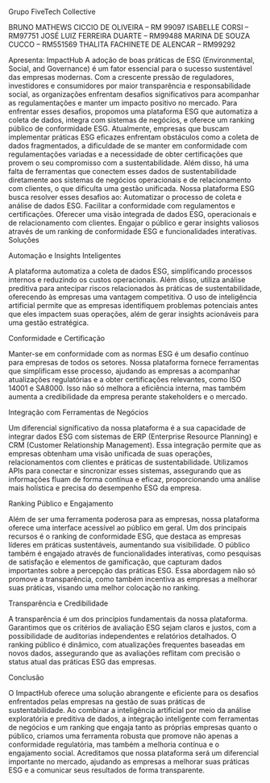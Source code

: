 Grupo FiveTech Collective

BRUNO MATHEWS CICCIO DE OLIVEIRA – RM 99097
ISABELLE CORSI – RM97751
JOSÉ LUIZ FERREIRA DUARTE – RM99488
MARINA DE SOUZA CUCCO – RM551569
THALITA FACHINETE DE ALENCAR – RM99292

Apresenta:
ImpactHub 
A adoção de boas práticas de ESG (Environmental, Social, and Governance) é um fator essencial para o sucesso sustentável das empresas modernas. Com a crescente pressão de reguladores, investidores e consumidores por maior transparência e responsabilidade social, as organizações enfrentam desafios significativos para acompanhar as regulamentações e manter um impacto positivo no mercado. Para enfrentar esses desafios, propomos uma plataforma ESG que automatiza a coleta de dados, integra com sistemas de negócios, e oferece um ranking público de conformidade ESG.
Atualmente, empresas que buscam implementar práticas ESG eficazes enfrentam obstáculos como a coleta de dados fragmentados, a dificuldade de se manter em conformidade com regulamentações variadas e a necessidade de obter certificações que provem o seu compromisso com a sustentabilidade. Além disso, há uma falta de ferramentas que conectem esses dados de sustentabilidade diretamente aos sistemas de negócios operacionais e de relacionamento com clientes, o que dificulta uma gestão unificada.
Nossa plataforma ESG busca resolver esses desafios ao:
Automatizar o processo de coleta e análise de dados ESG.
Facilitar a conformidade com regulamentos e certificações.
Oferecer uma visão integrada de dados ESG, operacionais e de relacionamento com clientes.
Engajar o público e gerar insights valiosos através de um ranking de conformidade ESG e funcionalidades interativas.
Soluções
 
Automação e Insights Inteligentes

A plataforma automatiza a coleta de dados ESG, simplificando processos internos e reduzindo os custos operacionais. Além disso, utiliza análise preditiva para antecipar riscos relacionados às práticas de sustentabilidade, oferecendo às empresas uma vantagem competitiva. O uso de inteligência artificial permite que as empresas identifiquem problemas potenciais antes que eles impactem suas operações, além de gerar insights acionáveis para uma gestão estratégica.
 
Conformidade e Certificação

Manter-se em conformidade com as normas ESG é um desafio contínuo para empresas de todos os setores. Nossa plataforma fornece ferramentas que simplificam esse processo, ajudando as empresas a acompanhar atualizações regulatórias e a obter certificações relevantes, como ISO 14001 e SA8000. Isso não só melhora a eficiência interna, mas também aumenta a credibilidade da empresa perante stakeholders e o mercado.
 
Integração com Ferramentas de Negócios

Um diferencial significativo da nossa plataforma é a sua capacidade de integrar dados ESG com sistemas de ERP (Enterprise Resource Planning) e CRM (Customer Relationship Management). Essa integração permite que as empresas obtenham uma visão unificada de suas operações, relacionamentos com clientes e práticas de sustentabilidade. Utilizamos APIs para conectar e sincronizar esses sistemas, assegurando que as informações fluam de forma contínua e eficaz, proporcionando uma análise mais holística e precisa do desempenho ESG da empresa.
 
Ranking Público e Engajamento

Além de ser uma ferramenta poderosa para as empresas, nossa plataforma oferece uma interface acessível ao público em geral. Um dos principais recursos é o ranking de conformidade ESG, que destaca as empresas líderes em práticas sustentáveis, aumentando sua visibilidade. O público também é engajado através de funcionalidades interativas, como pesquisas de satisfação e elementos de gamificação, que capturam dados importantes sobre a percepção das práticas ESG. Essa abordagem não só promove a transparência, como também incentiva as empresas a melhorar suas práticas, visando uma melhor colocação no ranking.
 
Transparência e Credibilidade

A transparência é um dos princípios fundamentais da nossa plataforma. Garantimos que os critérios de avaliação ESG sejam claros e justos, com a possibilidade de auditorias independentes e relatórios detalhados. O ranking público é dinâmico, com atualizações frequentes baseadas em novos dados, assegurando que as avaliações reflitam com precisão o status atual das práticas ESG das empresas.
 
 Conclusão

O ImpactHub oferece uma solução abrangente e eficiente para os desafios enfrentados pelas empresas na gestão de suas práticas de sustentabilidade. Ao combinar a inteligência artificial por meio da análise exploratória e preditiva de dados, a integração inteligente com ferramentas de negócios e um ranking que engaja tanto as próprias empresas quanto o público, criamos uma ferramenta robusta que promove não apenas a conformidade regulatória, mas também a melhoria contínua e o engajamento social.
Acreditamos que nossa plataforma será um diferencial importante no mercado, ajudando as empresas a melhorar suas práticas ESG e a comunicar seus resultados de forma transparente.
